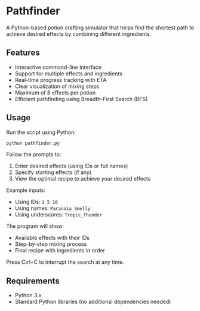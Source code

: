 # Pathfinder

A Python-based potion crafting simulator that helps find the shortest path to achieve desired effects by combining different ingredients.

## Features

- Interactive command-line interface
- Support for multiple effects and ingredients
- Real-time progress tracking with ETA
- Clear visualization of mixing steps
- Maximum of 8 effects per potion
- Efficient pathfinding using Breadth-First Search (BFS)

## Usage

Run the script using Python:

```bash
python pathfinder.py
```

Follow the prompts to:
1. Enter desired effects (using IDs or full names)
2. Specify starting effects (if any)
3. View the optimal recipe to achieve your desired effects

Example inputs:
- Using IDs: `1 5 10`
- Using names: `Paranoia Smelly`
- Using underscores: `Tropic_Thunder`

The program will show:
- Available effects with their IDs
- Step-by-step mixing process
- Final recipe with ingredients in order

Press Ctrl+C to interrupt the search at any time.

## Requirements

- Python 3.x
- Standard Python libraries (no additional dependencies needed) 